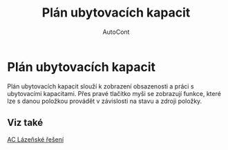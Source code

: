 ﻿---
    title: "Plán ubytovacích kapacit"
    author: AutoCont
    ms.date: 04/30/2018
    ms.topic: article
    ms.prod: dynamics-nav-2017
    ms.contentlocale: cs-cz
    ms.lasthandoff: 04/30/2018
---

# Plán ubytovacích kapacit

Plán ubytovacích kapacit slouží k zobrazení obsazenosti a práci s ubytovacími kapacitami. Přes pravé tlačítko myši se zobrazují funkce, které lze s danou položkou provádět v závislosti na stavu a zdroji položky. 


## <a name="see-also"></a>Viz také
[AC Lázeňské řešení](ac-spa-solution.md)